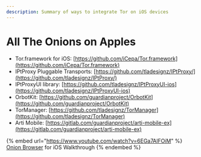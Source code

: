 ```yaml
---
description: Summary of ways to integrate Tor on iOS devices
---
```


# All The Onions on Apples

* Tor.framework for iOS: [https://github.com/iCepa/Tor.framework](https://github.com/iCepa/Tor.framework)
* IPtProxy Pluggable Transports: [https://github.com/tladesignz/IPtProxy/](https://github.com/tladesignz/IPtProxy/)
* IPtProxyUI library: [https://github.com/tladesignz/IPtProxyUI-ios](https://github.com/tladesignz/IPtProxyUI-ios)
* OrbotKit: [https://github.com/guardianproject/OrbotKit](https://github.com/guardianproject/OrbotKit)
* TorManager: [https://github.com/tladesignz/TorManager](https://github.com/tladesignz/TorManager)
* Arti Mobile: [https://gitlab.com/guardianproject/arti-mobile-ex](https://gitlab.com/guardianproject/arti-mobile-ex)

{% embed url="https://www.youtube.com/watch?v=6EGa7AlFOiM" %}
[Onion Browser](https://onionbrowser.com) for iOS Walkthrough
{% endembed %}
